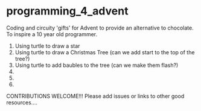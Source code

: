 # programming_4_advent
Coding and circuity 'gifts' for Advent to provide an alternative to chocolate. To inspire a 10 year old programmer. 

1. Using turtle to draw a star
2. Using turtle to draw a Christmas Tree (can we add start to the top of the tree?)
3. Using turtle to add baubles to the tree (can we make them flash?)
4.
5.
6.

CONTRIBUTIONS WELCOME!!! Please add issues or links to other good resources....
